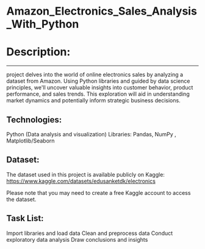 # Amazon_Electronics_Sales_Analysis_With_Python
# Description:
--------------
project delves into the world of online electronics sales by analyzing a dataset from Amazon. Using Python libraries and guided by data science principles, we'll uncover valuable insights into customer behavior, product performance, and sales trends. This exploration will aid in understanding market dynamics and potentially inform strategic business decisions.

## Technologies:
Python (Data analysis and visualization) Libraries: Pandas, NumPy , Matplotlib/Seaborn 

## Dataset:
The dataset used in this project is available publicly on Kaggle: https://www.kaggle.com/datasets/edusanketdk/electronics

Please note that you may need to create a free Kaggle account to access the dataset.

## Task List:
 Import libraries and load data
 Clean and preprocess data
 Conduct exploratory data analysis
 Draw conclusions and insights

